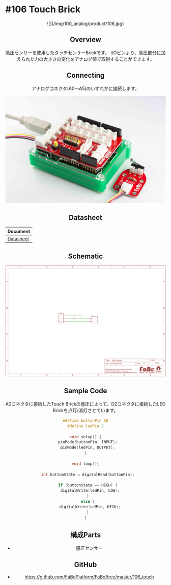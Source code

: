 # #106 Touch Brick
<center>![](/img/100_analog/product/106.jpg)
<!--COLORME-->

## Overview
感圧センサーを使用したタッチセンサーBrickです。
I/Oピンより、感圧部分に加えられた力の大きさの変化をアナログ値で取得することができます。

## Connecting

アナログコネクタ(A0〜A5)のいずれかに接続します。

![](/img/100_analog/connect/107_new_with_arduino.jpg)

## Datasheet
| Document |
|:--|
| [Datasheet](http://interlinkelectronics.com/datasheets/Datasheet_FSR.pdf) |

## Schematic
![](/img/100_analog/schematic/106_touch.png)

## Sample Code

A0コネクタに接続したTouch Brickの感圧によって、D2コネクタに接続したLED Brickを点灯/消灯させています。

```c
#define buttonPin A0
#define ledPin 2

void setup() {
  pinMode(buttonPin, INPUT);
  pinMode(ledPin, OUTPUT);
}

void loop(){

  int buttonState = digitalRead(buttonPin);

  if (buttonState == HIGH) {
    digitalWrite(ledPin, LOW);
  }
  else {
    digitalWrite(ledPin, HIGH);
  }
}
```

## 構成Parts
- 感圧センサー

## GitHub
- https://github.com/FaBoPlatform/FaBo/tree/master/106_touch
